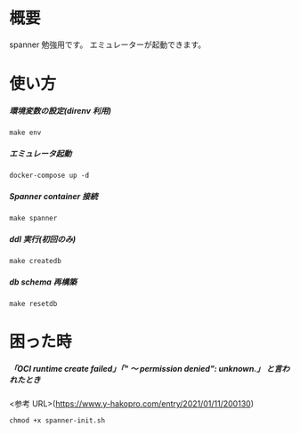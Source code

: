 # 概要

spanner 勉強用です。
エミュレーターが起動できます。

# 使い方

##### 環境変数の設定(direnv 利用)

```
make env
```

##### エミュレータ起動

```
docker-compose up -d
```

##### Spanner container 接続

```
make spanner
```

##### ddl 実行(初回のみ)

```
make createdb
```

##### db schema 再構築

```
make resetdb
```

# 困った時

##### 「OCI runtime create failed」「" 〜 permission denied": unknown.」 と言われたとき

<参考 URL>(https://www.y-hakopro.com/entry/2021/01/11/200130)

```
chmod +x spanner-init.sh
```
